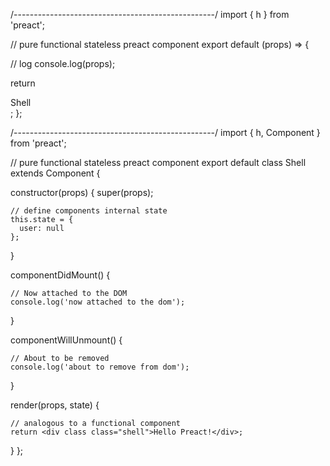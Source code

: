 /--------------------------------------------------/
import { h } from 'preact';

// pure functional stateless preact component
export default (props) => {

  // log
  console.log(props);

  return <div class="shell">Shell</div>;
};

/--------------------------------------------------/
import { h, Component } from 'preact';

// pure functional stateless preact component
export default class Shell extends Component {

  constructor(props) {
    super(props);

    // define components internal state
    this.state = {
      user: null
    };
  }

  componentDidMount() {

    // Now attached to the DOM
    console.log('now attached to the dom');
  }

  componentWillUnmount() {

    // About to be removed
    console.log('about to remove from dom');
  }

  render(props, state) {

    // analogous to a functional component
    return <div class class="shell">Hello Preact!</div>;
  }
};